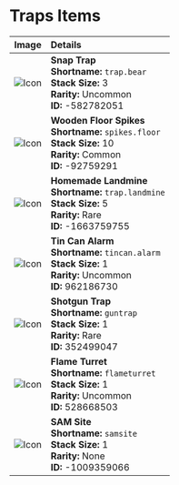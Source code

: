 # Traps Items

| Image | Details |
|:-----:|:--------|
| ![Icon](https://cdn.rusthelp.com/images/256/trap.bear.png) | **Snap Trap**<br>**Shortname:** `trap.bear`<br>**Stack Size:** 3<br>**Rarity:** Uncommon<br>**ID:** -582782051 |
| ![Icon](https://cdn.rusthelp.com/images/256/spikes.floor.png) | **Wooden Floor Spikes**<br>**Shortname:** `spikes.floor`<br>**Stack Size:** 10<br>**Rarity:** Common<br>**ID:** -92759291 |
| ![Icon](https://cdn.rusthelp.com/images/256/trap.landmine.png) | **Homemade Landmine**<br>**Shortname:** `trap.landmine`<br>**Stack Size:** 5<br>**Rarity:** Rare<br>**ID:** -1663759755 |
| ![Icon](https://cdn.rusthelp.com/images/256/tincan.alarm.png) | **Tin Can Alarm**<br>**Shortname:** `tincan.alarm`<br>**Stack Size:** 1<br>**Rarity:** Uncommon<br>**ID:** 962186730 |
| ![Icon](https://cdn.rusthelp.com/images/256/guntrap.png) | **Shotgun Trap**<br>**Shortname:** `guntrap`<br>**Stack Size:** 1<br>**Rarity:** Rare<br>**ID:** 352499047 |
| ![Icon](https://cdn.rusthelp.com/images/256/flameturret.png) | **Flame Turret**<br>**Shortname:** `flameturret`<br>**Stack Size:** 1<br>**Rarity:** Uncommon<br>**ID:** 528668503 |
| ![Icon](https://cdn.rusthelp.com/images/256/samsite.png) | **SAM Site**<br>**Shortname:** `samsite`<br>**Stack Size:** 1<br>**Rarity:** None<br>**ID:** -1009359066 |
